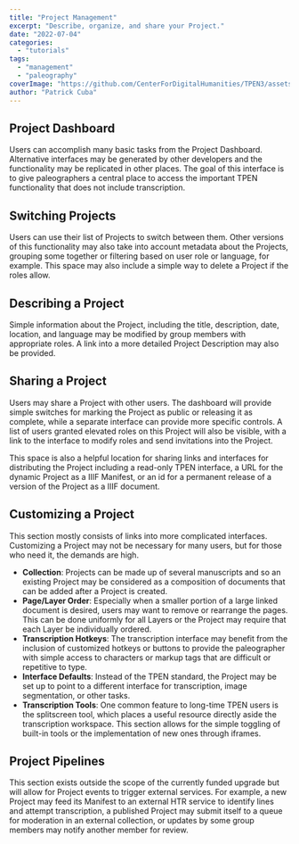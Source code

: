 ```yaml
---
title: "Project Management"
excerpt: "Describe, organize, and share your Project."
date: "2022-07-04"
categories: 
  - "tutorials"
tags:
  - "management"
  - "paleography"
coverImage: "https://github.com/CenterForDigitalHumanities/TPEN3/assets/1119165/cf698685-bd84-49d0-9fcd-be650bbe9e66"
author: "Patrick Cuba"
---
```


## Project Dashboard

Users can accomplish many basic tasks from the Project Dashboard. Alternative interfaces may be generated by other developers and the functionality may be replicated in other places. The goal of this interface is to give paleographers a central place to access the important TPEN functionality that does not include transcription.

## Switching Projects

Users can use their list of Projects to switch between them. Other versions of this functionality may also take into account metadata about the Projects, grouping some together or filtering based on user role or language, for example. This space may also include a simple way to delete a Project if the roles allow.

## Describing a Project

Simple information about the Project, including the title, description, date, location, and language may be modified by group members with appropriate roles. A link into a more detailed Project Description may also be provided.

## Sharing a Project

Users may share a Project with other users. The dashboard will provide simple switches for marking the Project as public or releasing it as complete, while a separate interface can provide more specific controls. A list of users granted elevated roles on this Project will also be visible, with a link to the interface to modify roles and send invitations into the Project.

This space is also a helpful location for sharing links and interfaces for distributing the Project including a read-only TPEN interface, a URL for the dynamic Project as a IIIF Manifest, or an id for a permanent release of a version of the Project as a IIIF document.

## Customizing a Project

This section mostly consists of links into more complicated interfaces. Customizing a Project may not be necessary for many users, but for those who need it, the demands are high.

* **Collection**: Projects can be made up of several manuscripts and so an existing Project may be considered as a composition of documents that can be added after a Project is created.
* **Page/Layer Order**: Especially when a smaller portion of a large linked document is desired, users may want to remove or rearrange the pages. This can be done uniformly for all Layers or the Project may require that each Layer be individually ordered.
* **Transcription Hotkeys**: The transcription interface may benefit from the inclusion of customized hotkeys or buttons to provide the paleographer with simple access to characters or markup tags that are difficult or repetitive to type.
* **Interface Defaults**: Instead of the TPEN standard, the Project may be set up to point to a different interface for transcription, image segmentation, or other tasks.
* **Transcription Tools**: One common feature to long-time TPEN users is the splitscreen tool, which places a useful resource directly aside the transcription workspace. This section allows for the simple toggling of built-in tools or the implementation of new ones through iframes.

## Project Pipelines

This section exists outside the scope of the currently funded upgrade but will allow for Project events to trigger external services. For example, a new Project may feed its Manifest to an external HTR service to identify lines and attempt transcription, a published Project may submit itself to a queue for moderation in an external collection, or updates by some group members may notify another member for review.
